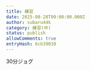 ```yaml
---
title: 練習
date: 2025-08-28T00:00:00.000Z
author: subaru44k
category: 練習(中)
status: publish
allowComments: true
entryHash: 6cb39010
---
```

30分ジョグ
